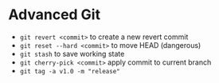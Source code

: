 
# Advanced Git

- `git revert <commit>` to create a new revert commit
- `git reset --hard <commit>` to move HEAD (dangerous)
- `git stash` to save working state
- `git cherry-pick <commit>` apply commit to current branch
- `git tag -a v1.0 -m "release"`
